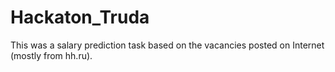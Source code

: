 # Hackaton_Truda
This was a salary prediction task based on the vacancies posted on Internet (mostly from hh.ru).
